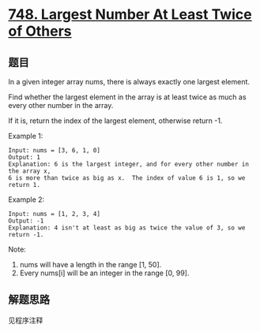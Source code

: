 # [748. Largest Number At Least Twice of Others](https://leetcode.com/problems/largest-number-at-least-twice-of-others/)

## 题目

In a given integer array nums, there is always exactly one largest element.

Find whether the largest element in the array is at least twice as much as every other number in the array.

If it is, return the index of the largest element, otherwise return -1.

Example 1:

```text
Input: nums = [3, 6, 1, 0]
Output: 1
Explanation: 6 is the largest integer, and for every other number in the array x,
6 is more than twice as big as x.  The index of value 6 is 1, so we return 1.
```

Example 2:

```text
Input: nums = [1, 2, 3, 4]
Output: -1
Explanation: 4 isn't at least as big as twice the value of 3, so we return -1.
```

Note:

1. nums will have a length in the range [1, 50].
1. Every nums[i] will be an integer in the range [0, 99].

## 解题思路

见程序注释
